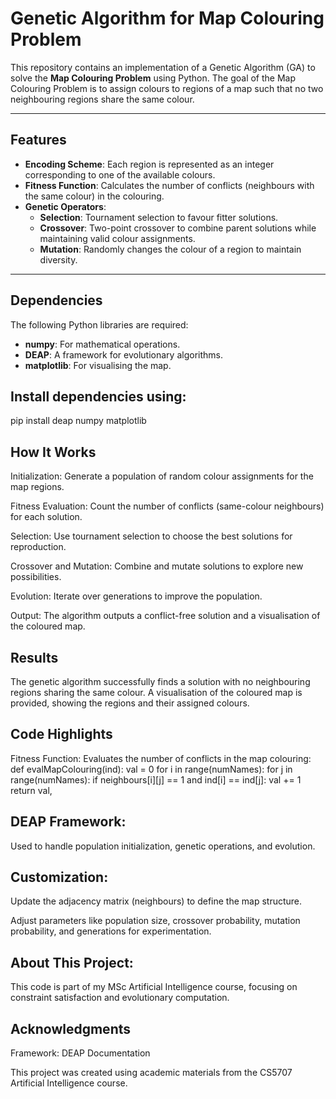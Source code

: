 # Genetic Algorithm for Map Colouring Problem

This repository contains an implementation of a Genetic Algorithm (GA) to solve the **Map Colouring Problem** using Python. The goal of the Map Colouring Problem is to assign colours to regions of a map such that no two neighbouring regions share the same colour.

---

## **Features**
- **Encoding Scheme**: Each region is represented as an integer corresponding to one of the available colours.
- **Fitness Function**: Calculates the number of conflicts (neighbours with the same colour) in the colouring.
- **Genetic Operators**:
  - **Selection**: Tournament selection to favour fitter solutions.
  - **Crossover**: Two-point crossover to combine parent solutions while maintaining valid colour assignments.
  - **Mutation**: Randomly changes the colour of a region to maintain diversity.

---

## **Dependencies**
The following Python libraries are required:
- **numpy**: For mathematical operations.
- **DEAP**: A framework for evolutionary algorithms.
- **matplotlib**: For visualising the map.

## Install dependencies using:
pip install deap numpy matplotlib

## How It Works
Initialization: Generate a population of random colour assignments for the map regions.

Fitness Evaluation: Count the number of conflicts (same-colour neighbours) for each solution.

Selection: Use tournament selection to choose the best solutions for reproduction.

Crossover and Mutation: Combine and mutate solutions to explore new possibilities.

Evolution: Iterate over generations to improve the population.

Output: The algorithm outputs a conflict-free solution and a visualisation of the coloured map.


## Results
The genetic algorithm successfully finds a solution with no neighbouring regions sharing the same colour.
A visualisation of the coloured map is provided, showing the regions and their assigned colours.

## Code Highlights
Fitness Function: Evaluates the number of conflicts in the map colouring:
def evalMapColouring(ind):
    val = 0
    for i in range(numNames):
        for j in range(numNames):
            if neighbours[i][j] == 1 and ind[i] == ind[j]:
                val += 1
    return val,

## DEAP Framework: 
Used to handle population initialization, genetic operations, and evolution.

## Customization:
Update the adjacency matrix (neighbours) to define the map structure.

Adjust parameters like population size, crossover probability, mutation probability, and generations for experimentation.

## About This Project:
This code is part of my MSc Artificial Intelligence course, focusing on constraint satisfaction and evolutionary computation.

## Acknowledgments
Framework: DEAP Documentation

This project was created using academic materials from the CS5707 Artificial Intelligence course.
